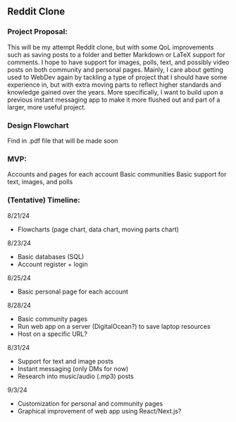 ## Reddit Clone

### Project Proposal:
This will be my attempt Reddit clone, but with some QoL improvements such as saving posts to a folder and better Markdown or LaTeX support for comments. I hope to have support for images, polls, text, and possibly video posts on both community and personal pages. 
Mainly, I care about getting used to WebDev again by tackling a type of project that I should have some experience in, but with extra moving parts to reflect higher standards and knowledge gained over the years. More specifically, I want to build upon a previous instant messaging app to make it more flushed out and part of a larger, more useful project.

### Design Flowchart
Find in .pdf file that will be made soon

### MVP: 
Accounts and pages for each account
Basic communities
Basic support for text, images, and polls

### (Tentative) Timeline:
8/21/24
- Flowcharts (page chart, data chart, moving parts chart)

8/23/24
- Basic databases (SQL)
- Account register + login

8/25/24
- Basic personal page for each account

8/28/24
- Basic community pages
- Run web app on a server (DigitalOcean?) to save laptop resources
- Host on a specific URL?

8/31/24
- Support for text and image posts
- Instant messaging (only DMs for now)
- Research into music/audio (.mp3) posts

9/3/24
- Customization for personal and community pages
- Graphical improvement of web app using React/Next.js?